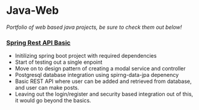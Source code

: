 # Java-Web
*Portfolio of web based java projects, be sure to check them out below!*

### [Spring Rest API Basic](#)
- Initilizing spring boot project with required dependencies
- Start of testing out a single enpoint
- Move on to design pattern of creating a modal service and controller
- Postgresql database integration using spirng-data-jpa depenency
- Basic REST API where user can be added and retrieved from database, and user can make posts.
- Leaving out the login/register and security based integration out of this, it would go beyond the basics.

